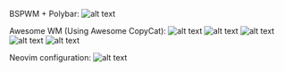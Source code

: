 
BSPWM + Polybar:
![alt text](https://github.com/ManuNarula/configuration/blob/main/showcase/2021-07-06_05-51.png) 

Awesome WM (Using Awesome CopyCat):
![alt text](https://github.com/ManuNarula/configuration/blob/main/showcase/2021-08-23_00-04.png)
![alt text](https://github.com/ManuNarula/configuration/blob/main/showcase/2021-08-27_16-36.png)
![alt text](https://github.com/ManuNarula/configuration/blob/main/showcase/2021-09-09_13-53.png)
![alt text](https://github.com/ManuNarula/configuration/blob/main/showcase/rrrrice.png)
![alt text](https://github.com/ManuNarula/configuration/blob/main/showcase/2022-01-16_17-20.png)

Neovim configuration: 
![alt text](https://github.com/ManuNarula/configuration/blob/main/showcase/avfOlHCjOI.png)
